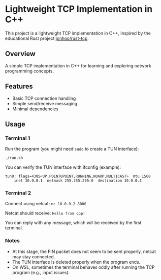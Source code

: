 # Lightweight TCP Implementation in C++

This project is a lightweight TCP implementation in C++, inspired by the educational Rust project [jonhoo/rust-tcp](https://github.com/jonhoo/rust-tcp).

## Overview

A simple TCP implementation in C++ for learning and exploring network programming concepts.

## Features

- Basic TCP connection handling
- Simple send/receive messaging
- Minimal dependencies

## Usage

### Terminal 1

Run the program (you might need `sudo` to create a TUN interface):

```bash
./run.sh
```

You can verify the TUN interface with ifconfig (example):

```
tun0: flags=4305<UP,POINTOPOINT,RUNNING,NOARP,MULTICAST>  mtu 1500
    inet 10.0.0.1  netmask 255.255.255.0  destination 10.0.0.1
```

### Terminal 2
Connect using netcat: `nc 10.0.0.2 8000`

Netcat should receive: `Hello from cpp!`

You can reply with any message, which will be received by the first terminal.

### Notes
* At this stage, the FIN packet does not seem to be sent properly, netcat may stay connected.
* The TUN interface is deleted properly when the program ends.
* On WSL, sometimes the terminal behaves oddly after running the TCP program (e.g., input issues).

